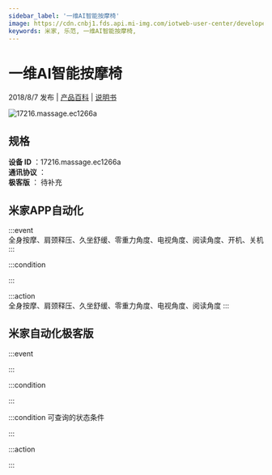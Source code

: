 ```yaml
---
sidebar_label: '一维AI智能按摩椅'
image: https://cdn.cnbj1.fds.api.mi-img.com/iotweb-user-center/developer_1679070103288lHMMBvsR.png?GalaxyAccessKeyId=AKVGLQWBOVIRQ3XLEW&Expires=9223372036854775807&Signature=dPmkwgKAGeGzHcHYy4pOD7W6lKM=
keywords: 米家, 乐范, 一维AI智能按摩椅, 
---
```

# 一维AI智能按摩椅

2018/8/7 发布 | [产品百科](https://home.mi.com/webapp/content/baike/product/index.html?model=17216.massage.ec1266a/) | [说明书](https://home.mi.com/views/introduction.html?model=17216.massage.ec1266a&region=cn)

![17216.massage.ec1266a](https://cdn.cnbj1.fds.api.mi-img.com/iotweb-user-center/developer_1679070103288lHMMBvsR.png?GalaxyAccessKeyId=AKVGLQWBOVIRQ3XLEW&Expires=9223372036854775807&Signature=dPmkwgKAGeGzHcHYy4pOD7W6lKM=)

## 规格  
> 
**设备 ID** ：17216.massage.ec1266a  
**通讯协议** ：  
**极客版**  ： 待补充 


## 米家APP自动化  

:::event  
全身按摩、肩颈释压、久坐舒缓、零重力角度、电视角度、阅读角度、开机、关机
:::

:::condition  

:::

:::action   
全身按摩、肩颈释压、久坐舒缓、零重力角度、电视角度、阅读角度
:::

## 米家自动化极客版  

:::event  

:::

:::condition  

:::

:::condition 可查询的状态条件  

:::

:::action  

:::

        
